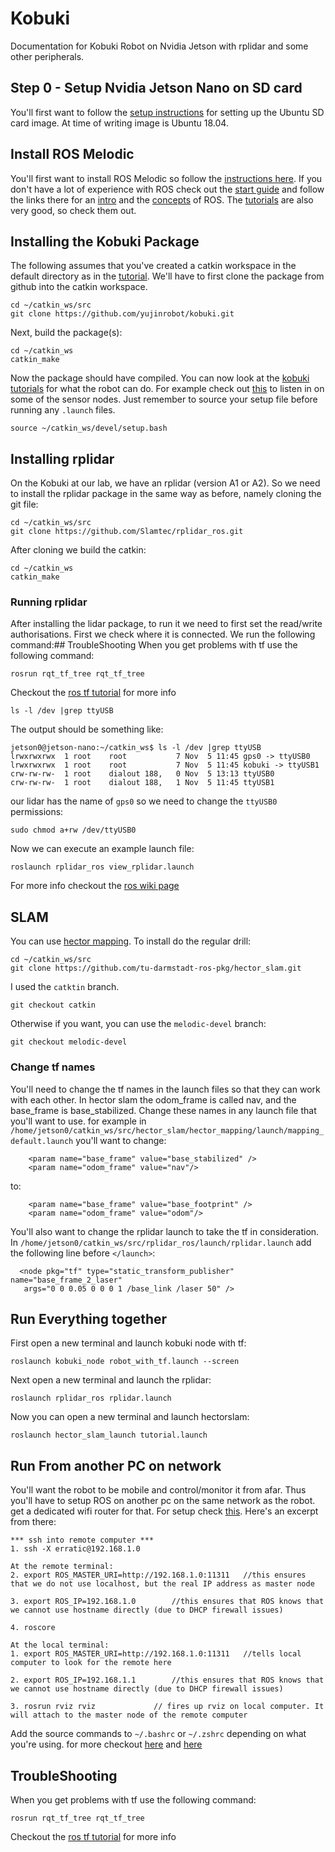 # Kobuki
Documentation for Kobuki Robot on Nvidia Jetson with rplidar and some other peripherals.

## Step 0 - Setup Nvidia Jetson Nano on SD card

You'll first want to follow the [setup instructions](https://developer.nvidia.com/embedded/learn/get-started-jetson-nano-devkit#write) for setting up the Ubuntu SD card image. At time of writing image is Ubuntu 18.04.

## Install ROS Melodic

You'll first want to install ROS Melodic so follow the [instructions here](http://wiki.ros.org/melodic/Installation/Ubuntu).
If you don't have a lot of experience with ROS check out the [start guide](http://wiki.ros.org/ROS/StartGuide) and follow the links there for an [intro](http://wiki.ros.org/ROS/Introduction) and the [concepts](http://wiki.ros.org/ROS/Concepts) of ROS.
The [tutorials](http://wiki.ros.org/ROS/Tutorials) are also very good, so check them out.

## Installing the Kobuki Package

The following assumes that you've created a catkin workspace in the default directory as in the [tutorial](http://wiki.ros.org/ROS/Tutorials/InstallingandConfiguringROSEnvironment).
We'll have to first clone the package from github into the catkin workspace. 
```
cd ~/catkin_ws/src
git clone https://github.com/yujinrobot/kobuki.git
```
Next, build the package(s):

```
cd ~/catkin_ws
catkin_make
```
Now the package should have compiled. You can now look at the [kobuki tutorials](https://wiki.ros.org/kobuki/Tutorials) for what the robot can do. For example check out [this](https://wiki.ros.org/kobuki/Tutorials/Examine%20Kobuki) to listen in on some of the sensor nodes. Just remember to source your setup file before running any `.launch` files.
```
source ~/catkin_ws/devel/setup.bash
```

## Installing rplidar

On the Kobuki at our lab, we have an rplidar (version A1 or A2). So we need to install the rplidar package in the same way as before, namely cloning the git file:
```
cd ~/catkin_ws/src
git clone https://github.com/Slamtec/rplidar_ros.git
```
After cloning we build the catkin:
```
cd ~/catkin_ws
catkin_make
```

### Running rplidar
After installing the lidar package, to run it we need to first set the read/write authorisations. First we check where it is connected. We run the following command:## TroubleShooting
When you get problems with tf use the following command:

    rosrun rqt_tf_tree rqt_tf_tree

Checkout the [ros tf tutorial](http://wiki.ros.org/tf/Tutorials/Introduction%20to%20tf) for more info
```
ls -l /dev |grep ttyUSB
```
The output should be something like:
```console
jetson0@jetson-nano:~/catkin_ws$ ls -l /dev |grep ttyUSB
lrwxrwxrwx  1 root    root           7 Nov  5 11:45 gps0 -> ttyUSB0
lrwxrwxrwx  1 root    root           7 Nov  5 11:45 kobuki -> ttyUSB1
crw-rw-rw-  1 root    dialout 188,   0 Nov  5 13:13 ttyUSB0
crw-rw-rw-  1 root    dialout 188,   1 Nov  5 11:45 ttyUSB1
```
our lidar has the name of `gps0` so we need to change the `ttyUSB0` permissions:
```
sudo chmod a+rw /dev/ttyUSB0
```
Now we can execute an example launch file:
```
roslaunch rplidar_ros view_rplidar.launch
```

For more info checkout the [ros wiki page](http://wiki.ros.org/rplidar)

## SLAM
You can use [hector mapping](http://wiki.ros.org/hector_mapping).
To install do the regular drill: 
```
cd ~/catkin_ws/src
git clone https://github.com/tu-darmstadt-ros-pkg/hector_slam.git
```
I used the `catktin` branch. 
```
git checkout catkin
```
Otherwise if you want, you can use the `melodic-devel` branch:
```
git checkout melodic-devel
```

### Change tf names

You'll need to change the tf names in the launch files so that they can work with each other.
In hector slam the odom_frame is called nav, and the base_frame is base_stabilized. Change these names in any launch file that you'll want to use. for example in `/home/jetson0/catkin_ws/src/hector_slam/hector_mapping/launch/mapping_default.launch` you'll want to change:

```
    <param name="base_frame" value="base_stabilized" />
    <param name="odom_frame" value="nav"/>
```

to:
```
    <param name="base_frame" value="base_footprint" />
    <param name="odom_frame" value="odom"/>
```

You'll also want to change the rplidar launch to take the tf in consideration. In `/home/jetson0/catkin_ws/src/rplidar_ros/launch/rplidar.launch` add the following line before `</launch>`:
```
  <node pkg="tf" type="static_transform_publisher" name="base_frame_2_laser"
   args="0 0 0.05 0 0 0 1 /base_link /laser 50" />
```

## Run Everything together
First open a new terminal and launch kobuki node with tf:

    roslaunch kobuki_node robot_with_tf.launch --screen
    
Next open a new terminal and launch the rplidar:

    roslaunch rplidar_ros rplidar.launch
    
Now you can open a new terminal and launch hectorslam:

    roslaunch hector_slam_launch tutorial.launch


## Run From another PC on network
You'll want the robot to be mobile and control/monitor it from afar. Thus you'll have to setup ROS on another pc on the same network as the robot. get a dedicated wifi router for that. For setup check [this](http://users.umiacs.umd.edu/~cteo/umd-erratic-ros-data/README-rvis-remote).
Here's an excerpt from there:
```
*** ssh into remote computer ***
1. ssh -X erratic@192.168.1.0

At the remote terminal:
2. export ROS_MASTER_URI=http://192.168.1.0:11311   //this ensures that we do not use localhost, but the real IP address as master node

3. export ROS_IP=192.168.1.0 		//this ensures that ROS knows that we cannot use hostname directly (due to DHCP firewall issues)

4. roscore

At the local terminal:
1. export ROS_MASTER_URI=http://192.168.1.0:11311   //tells local computer to look for the remote here

2. export ROS_IP=192.168.1.1		//this ensures that ROS knows that we cannot use hostname directly (due to DHCP firewall issues)

3. rosrun rviz rviz 			// fires up rviz on local computer. It will attach to the master node of the remote computer
```
Add the source commands to `~/.bashrc` or `~/.zshrc` depending on what you're using.
for more checkout [here](https://husarion.com/tutorials/ros-tutorials/5-running-ros-on-multiple-machines/) and [here](https://github.com/ut-ims-robotics/tutorials/wiki/Running-ROS-over-multiple-computers)


## TroubleShooting
When you get problems with tf use the following command:

    rosrun rqt_tf_tree rqt_tf_tree

Checkout the [ros tf tutorial](http://wiki.ros.org/tf/Tutorials/Introduction%20to%20tf) for more info


